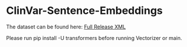 # ClinVar-Sentence-Embeddings

The dataset can be found here: [Full Release XML](https://ftp.ncbi.nlm.nih.gov/pub/clinvar/xml/ClinVarVCVRelease_2024-02.xml.gz)

Please run pip install -U transformers before running Vectorizer or main.

